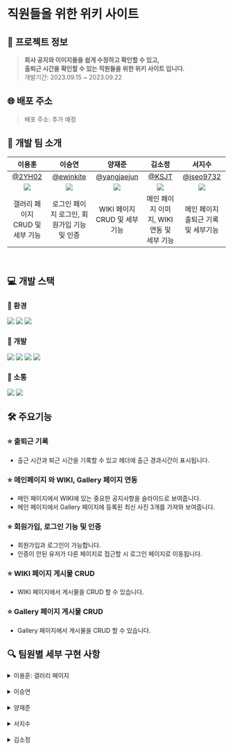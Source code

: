 # 직원들을 위한 위키 사이트

## 💁 프로젝트 정보

> **회사 공지와 이미지들을 쉽게 수정하고 확인할 수 있고, <br>
> 출퇴근 시간을 확인할 수 있는 직원들을 위한 위키 사이트 입니다.** <br>
> 개발기간: 2023.09.15 ~ 2023.09.22
> <br>

## 🌐 배포 주소

> 배포 주소: 추가 예정
> <br>

## 🚖 개발 팀 소개

|                           이용훈                           |                           이승연                           |                          양재준                           |                           김소정                           |                          서지수                           |
| :--------------------------------------------------------: | :--------------------------------------------------------: | :-------------------------------------------------------: | :--------------------------------------------------------: | :-------------------------------------------------------: |
|             [@2YH02](https://github.com/2YH02)             |          [@ewinkite](https://github.com/ewinkite)          |       [@yangjaejun](https://github.com/yangjaejun)        |              [@KSJT](https://github.com/KSJT)              |         [@jseo9732](https://github.com/jseo9732)          |
| ![](https://avatars.githubusercontent.com/u/125336070?v=4) | ![](https://avatars.githubusercontent.com/u/139189610?v=4) | ![](https://avatars.githubusercontent.com/u/79828541?v=4) | ![](https://avatars.githubusercontent.com/u/118329943?v=4) | ![](https://avatars.githubusercontent.com/u/79249376?v=4) |
|              갤러리 페이지 CRUD 및 세부 기능               |        로그인 페이지 로그인, 회원가입 기능 및 인증         |               WIKI 페이지 CRUD 및 세부 기능               |         메인 페이지 이미지, WIKI 연동 및 세부 기능         |            메인 페이지 출퇴근 기록 및 세부기능            |

<br>

## 💻 개발 스택

### 🌙 환경

<img src="https://img.shields.io/badge/visualstudiocode-007ACC?style=for-the-badge&logo=visualstudiocode&logoColor=white"> <img src="https://img.shields.io/badge/git-F05032?style=for-the-badge&logo=git&logoColor=white"> <img src="https://img.shields.io/badge/github-181717?style=for-the-badge&logo=github&logoColor=white">

### 🌙 개발

<img src="https://img.shields.io/badge/REACT-61DAFB?style=for-the-badge&logo=react&logoColor=black"> <img src="https://img.shields.io/badge/firebase-FFCA28?style=for-the-badge&logo=firebase&logoColor=black"> <img src="https://img.shields.io/badge/vite-646CFF?style=for-the-badge&logo=vite&logoColor=white"> <img src="https://img.shields.io/badge/typescript-3178C6?style=for-the-badge&logo=typescript&logoColor=white">

### 🌙 소통

<img src="https://img.shields.io/badge/slack-4A154B?style=for-the-badge&logo=slack&logoColor=white"> <img src="https://img.shields.io/badge/notion-000000?style=for-the-badge&logo=notion&logoColor=white">
<br>

## 🛠️ 주요기능

### ⭐ 출퇴근 기록

- 출근 시간과 퇴근 시간을 기록할 수 있고 헤더에 출근 경과시간이 표시됩니다.

### ⭐ 메인페이지 와 WIKI, Gallery 페이지 연동

- 메인 페이지에서 WIKI에 있는 중요한 공지사항을 슬라이드로 보여줍니다.
- 메인 페이지에서 Gallery 페이지에 등록된 최신 사진 3개를 가져와 보여줍니다.

### ⭐ 회원가입, 로그인 기능 및 인증

- 회원가입과 로그인이 가능합니다.
- 인증이 안된 유저가 다른 페이지로 접근할 시 로그인 페이지로 이동됩니다.

### ⭐ WIKI 페이지 게시물 CRUD

- WIKI 페이지에서 게시물을 CRUD 할 수 있습니다.

### ⭐ Gallery 페이지 게시물 CRUD

- Gallery 페이지에서 게시물을 CRUD 할 수 있습니다.
  <br>

## 🔍 팀원별 세부 구현 사항

<details>
<summary>이용훈: 갤러리 페이지</summary>
<div markdown="1">

### 1. 카테고리 추가
#### 앨범 상위 카테고리 추가
![카테고리등록](https://github.com/toy-1/wiki/assets/125336070/41b35c67-9a33-42c8-8acd-368f4671acad)
```
💡 카테고리 편집에서 원하는 앨범 카테고리를 만들 수 있습니다. 카테고리를 생성하면 파이어베이스 데이터베이스에 생성 날짜와 고유한 ID 값을 가지고 저장이 됩니다.
```
### 2. 앨범 추가
#### 이미지들을 저장할 앨범 카테고리(폴더) 생성
![앨범등록](https://github.com/toy-1/wiki/assets/125336070/6efde1b1-d80a-4280-a531-b248e9eaa4da)
```
💡 카테고리 편집에서 원하는 앨범을 만들 수 있습니다. 앨범을 생성하면
파이어베이스 데이터베이스에 생성 날짜, 상위 카테고리 ID, ID 값을 가지고 저장이 됩니다.
```

</div>
</details>

<br>

<details>
<summary>이승연</summary>
<div markdown="1">

</div>
</details>

<br>

<details>
<summary>양재준</summary>
<div markdown="1">

</div>
</details>

<br>

<details>
<summary>서지수</summary>
<div markdown="1">

</div>
</details>

<br>

<details>
<summary>김소정</summary>
<div markdown="1">

</div>
</details>
